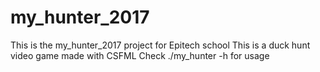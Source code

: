 # my_hunter_2017
This is the my_hunter_2017 project for Epitech school
This is a duck hunt video game made with CSFML
Check ./my_hunter -h for usage
